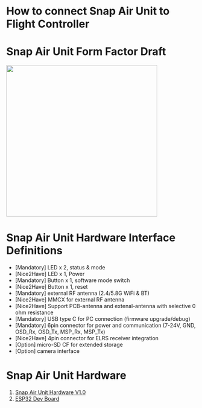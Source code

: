 
# **How to connect Snap Air Unit to Flight Controller**

# Snap Air Unit Form Factor Draft

<image src="./images/snap_air_unit_draft_form_factor.png" width="400">

# Snap Air Unit Hardware Interface Definitions

* [Mandatory] LED x 2, status & mode
* [Nice2Have] LED x 1, Power
* [Mandatory] Button x 1, software mode switch
* [Nice2Have] Button x 1, reset
* [Mandatory] external RF antenna (2.4/5.8G WiFi & BT)
* [Nice2Have] MMCX for external RF antenna
* [Nice2Have] Support PCB-antenna and extenal-antenna with selective 0 ohm resistance
* [Mandatory] USB type C for PC connection (firmware upgrade/debug)
* [Mandatory] 6pin connector for power and communication (7-24V, GND, OSD_Rx, OSD_Tx, MSP_Rx, MSP_Tx)
* [Nice2Have] 4pin connector for ELRS receiver integration
* [Option] micro-SD CF for extended storage
* [Option] camera interface

# Snap Air Unit Hardware

1. [Snap Air Unit Hardware V1.0](./SnapAirUnit_Hardware_V1.0.md)
2. [ESP32 Dev Board](./ESP32_Dev_Board.md)


